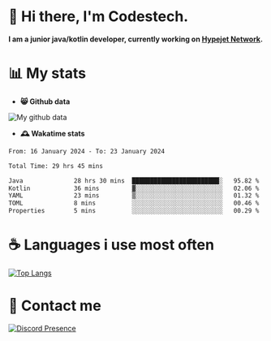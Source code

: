 # 👋 Hi there, I'm Codestech.
**I am a junior java/kotlin developer, currently working on [Hypejet Network](https://github.com/Hypejet).**

# 📊 My stats
- **😸 Github data**

![My github data](https://github-readme-stats.vercel.app/api?username=Codestech1&count_private=true&include_all_commits=true&theme=codeSTACKr)

- **🕰️ Wakatime stats**
<!--START_SECTION:waka-->

```txt
From: 16 January 2024 - To: 23 January 2024

Total Time: 29 hrs 45 mins

Java              28 hrs 30 mins  ████████████████████████░   95.82 %
Kotlin            36 mins         ▓░░░░░░░░░░░░░░░░░░░░░░░░   02.06 %
YAML              23 mins         ▒░░░░░░░░░░░░░░░░░░░░░░░░   01.32 %
TOML              8 mins          ░░░░░░░░░░░░░░░░░░░░░░░░░   00.46 %
Properties        5 mins          ░░░░░░░░░░░░░░░░░░░░░░░░░   00.29 %
```

<!--END_SECTION:waka-->

# ☕ Languages i use most often
[![Top Langs](https://github-readme-stats.vercel.app/api/top-langs/?username=Codestech1&layout=compact&langs_count=8&exclude_repo=window5000.github.io&theme=codeSTACKr)](https://github.com/anuraghazra/github-readme-stats)

# 💬 Contact me
[![Discord Presence](https://lanyard.cnrad.dev/api/650718742157852740)](https://discord.com/users/650718742157852740)
</br>
